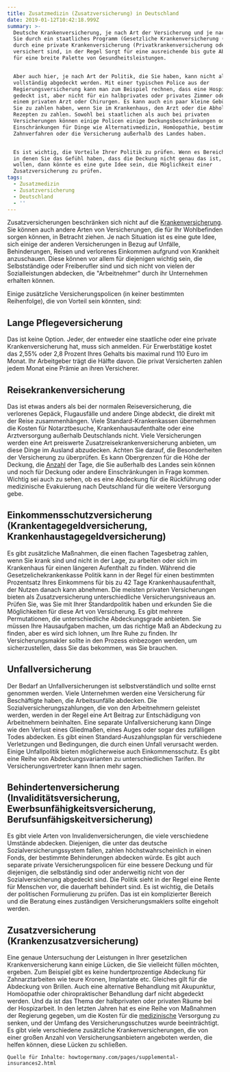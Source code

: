 ```yaml
---
title: Zusatzmedizin (Zusatzversicherung) in Deutschland
date: 2019-01-12T10:42:18.999Z
summary: >-
  Deutsche Krankenversicherung, je nach Art der Versicherung und je nachdem, ob
  Sie durch ein staatliches Programm (Gesetzliche Krankenversicherung (GKV) oder
  durch eine private Krankenversicherung (Privatkrankenversicherung oder PKV)
  versichert sind, in der Regel Sorgt für eine ausreichende bis gute Abdeckung
  für eine breite Palette von Gesundheitsleistungen.


  Aber auch hier, je nach Art der Politik, die Sie haben, kann nicht alles
  vollständig abgedeckt werden. Mit einer typischen Police aus der
  Regierungsversicherung kann man zum Beispiel rechnen, dass eine Hospizarbeit
  gedeckt ist, aber nicht für ein halbprivates oder privates Zimmer oder mit
  einem privaten Arzt oder Chirurgen. Es kann auch ein paar kleine Gebühren, die
  Sie zu zahlen haben, wenn Sie im Krankenhaus, den Arzt oder die Abholung von
  Rezepten zu zahlen. Sowohl bei staatlichen als auch bei privaten
  Versicherungen können einige Policen einige Deckungsbeschränkungen oder
  Einschränkungen für Dinge wie Alternativmedizin, Homöopathie, bestimmte
  Zahnverfahren oder die Versicherung außerhalb des Landes haben.


  Es ist wichtig, die Vorteile Ihrer Politik zu prüfen. Wenn es Bereiche gibt,
  in denen Sie das Gefühl haben, dass die Deckung nicht genau das ist, was Sie
  wollen, dann könnte es eine gute Idee sein, die Möglichkeit einer
  Zusatzversicherung zu prüfen.
tags:
  - Zusatzmedizin
  - Zusatzversicherung
  - Deutschland
  - ''
---
```

Zusatzversicherungen beschränken sich nicht auf die [Krankenversicherung](https://medicarede.ga/posts/medizinisches-system-keime:-ein-baby-haben/). Sie können auch andere Arten von Versicherungen, die für Ihr Wohlbefinden sorgen können, in Betracht ziehen. Je nach Situation ist es eine gute Idee, sich einige der anderen Versicherungen in Bezug auf Unfälle, Behinderungen, Reisen und verlorenes Einkommen aufgrund von Krankheit anzuschauen. Diese können vor allem für diejenigen wichtig sein, die Selbstständige oder Freiberufler sind und sich nicht von vielen der Sozialleistungen abdecken, die "Arbeitnehmer" durch ihr Unternehmen erhalten können.



Einige zusätzliche Versicherungspolicen (in keiner bestimmten Reihenfolge), die von Vorteil sein könnten, sind: 

## Lange Pflegeversicherung

Das ist keine Option. Jeder, der entweder eine staatliche oder eine private Krankenversicherung hat, muss sich anmelden. Für Erwerbstätige kostet das 2,55% oder 2,8 Prozent Ihres Gehalts bis maximal rund 110 Euro im Monat. Ihr Arbeitgeber trägt die Hälfte davon. Die privat Versicherten zahlen jedem Monat eine Prämie an ihren Versicherer.



## Reisekrankenversicherung

Das ist etwas anders als bei der normalen Reiseversicherung, die verlorenes Gepäck, Flugausfälle und andere Dinge abdeckt, die direkt mit der Reise zusammenhängen. Viele Standard-Krankenkassen übernehmen die Kosten für Notarztbesuche, Krankenhausaufenthalte oder eine Arztversorgung außerhalb Deutschlands nicht. Viele Versicherungen werden eine Art preiswerte Zusatzreisekrankenversicherung anbieten, um diese Dinge im Ausland abzudecken. Achten Sie darauf, die Besonderheiten der Versicherung zu überprüfen. Es kann Obergrenzen für die Höhe der Deckung, die [Anzahl](https://medicarede.ga/posts/in-deutschland-zum-zahnarzt/) der Tage, die Sie außerhalb des Landes sein können und noch für Deckung oder andere Einschränkungen in Frage kommen. Wichtig sei auch zu sehen, ob es eine Abdeckung für die Rückführung oder medizinische Evakuierung nach Deutschland für die weitere Versorgung gebe.



## Einkommensschutzversicherung (Krankentagegeldversicherung, Krankenhaustagegeldversicherung)

Es gibt zusätzliche Maßnahmen, die einen flachen Tagesbetrag zahlen, wenn Sie krank sind und nicht in der Lage, zu arbeiten oder sich im Krankenhaus für einen längeren Aufenthalt zu finden. Während die Gesetzelichekrankenkasse Politik kann in der Regel für einen bestimmten Prozentsatz Ihres Einkommens für bis zu 42 Tage Krankenhausaufenthalt, der Nutzen danach kann abnehmen. Die meisten privaten Versicherungen bieten als Zusatzversicherung unterschiedliche Versicherungsniveaus an. Prüfen Sie, was Sie mit Ihrer Standardpolitik haben und erkunden Sie die Möglichkeiten für diese Art von Versicherung. Es gibt mehrere Permutationen, die unterschiedliche Abdeckungsgrade anbieten. Sie müssen Ihre Hausaufgaben machen, um das richtige Maß an Abdeckung zu finden, aber es wird sich lohnen, um Ihre Ruhe zu finden. Ihr Versicherungsmakler sollte in den Prozess einbezogen werden, um sicherzustellen, dass Sie das bekommen, was Sie brauchen.



## Unfallversicherung

Der Bedarf an Unfallversicherungen ist selbstverständlich und sollte ernst genommen werden. Viele Unternehmen werden eine Versicherung für Beschäftigte haben, die Arbeitsunfälle abdecken. Die Sozialversicherungszahlungen, die von den Arbeitnehmern geleistet werden, werden in der Regel eine Art Beitrag zur Entschädigung von Arbeitnehmern beinhalten. Eine separate Unfallversicherung kann Dinge wie den Verlust eines Gliedmaßen, eines Auges oder sogar des zufälligen Todes abdecken. Es gibt einen Standard-Auszahlungsplan für verschiedene Verletzungen und Bedingungen, die durch einen Unfall verursacht werden. Einige Unfallpolitik bieten möglicherweise auch Einkommensschutz. Es gibt eine Reihe von Abdeckungsvarianten zu unterschiedlichen Tarifen. Ihr Versicherungsvertreter kann Ihnen mehr sagen.



## Behindertenversicherung (Invaliditätsversicherung, Ewerbsunfähigkeitsversicherung, Berufsunfähigskeitversicherung)

Es gibt viele Arten von Invalidenversicherungen, die viele verschiedene Umstände abdecken. Diejenigen, die unter das deutsche Sozialversicherungssystem fallen, zahlen höchstwahrscheinlich in einen Fonds, der bestimmte Behinderungen abdecken würde. Es gibt auch separate private Versicherungspolicen für eine bessere Deckung und für diejenigen, die selbständig sind oder anderweitig nicht von der Sozialversicherung abgedeckt sind. Die Politik sieht in der Regel eine Rente für Menschen vor, die dauerhaft behindert sind. Es ist wichtig, die Details der politischen Formulierung zu prüfen. Das ist ein komplizierter Bereich und die Beratung eines zuständigen Versicherungsmaklers sollte eingeholt werden.



## Zusatzversicherung (Krankenzusatzversicherung)

Eine genaue Untersuchung der Leistungen in Ihrer gesetzlichen Krankenversicherung kann einige Lücken, die Sie vielleicht füllen möchten, ergeben. Zum Beispiel gibt es keine hundertprozentige Abdeckung für Zahnarztarbeiten wie teure Kronen, Implantate etc. Gleiches gilt für die Abdeckung von Brillen. Auch eine alternative Behandlung mit Akupunktur, Homöopathie oder chiropraktischer Behandlung darf nicht abgedeckt werden. Und da ist das Thema der halbprivaten oder privaten Räume bei der Hospizarbeit. In den letzten Jahren hat es eine Reihe von Maßnahmen der Regierung gegeben, um die Kosten für die [medizinische](https://medicarede.ga/posts/ein-leitfaden-fur-das-deutsche-gesundheitssystem/) Versorgung zu senken, und der Umfang des Versicherungsschutzes wurde beeinträchtigt. Es gibt viele verschiedene zusätzliche Krankenversicherungen, die von einer großen Anzahl von Versicherungsanbietern angeboten werden, die helfen können, diese Lücken zu schließen.

```
Quelle für Inhalte: howtogermany.com/pages/supplemental-insurances2.html
```
